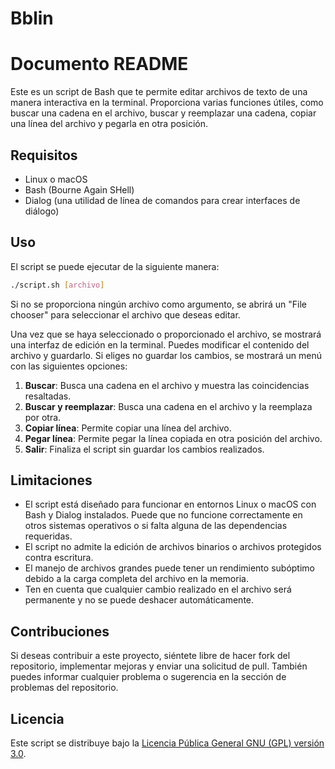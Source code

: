 # Bblin
# Documento README

Este es un script de Bash que te permite editar archivos de texto de una manera interactiva en la terminal. Proporciona varias funciones útiles, como buscar una cadena en el archivo, buscar y reemplazar una cadena, copiar una línea del archivo y pegarla en otra posición.

## Requisitos

- Linux o macOS
- Bash (Bourne Again SHell)
- Dialog (una utilidad de línea de comandos para crear interfaces de diálogo)

## Uso

El script se puede ejecutar de la siguiente manera:

```bash
./script.sh [archivo]
```

Si no se proporciona ningún archivo como argumento, se abrirá un "File chooser" para seleccionar el archivo que deseas editar.

Una vez que se haya seleccionado o proporcionado el archivo, se mostrará una interfaz de edición en la terminal. Puedes modificar el contenido del archivo y guardarlo. Si eliges no guardar los cambios, se mostrará un menú con las siguientes opciones:

1. **Buscar**: Busca una cadena en el archivo y muestra las coincidencias resaltadas.
2. **Buscar y reemplazar**: Busca una cadena en el archivo y la reemplaza por otra.
3. **Copiar línea**: Permite copiar una línea del archivo.
4. **Pegar línea**: Permite pegar la línea copiada en otra posición del archivo.
5. **Salir**: Finaliza el script sin guardar los cambios realizados.

## Limitaciones

- El script está diseñado para funcionar en entornos Linux o macOS con Bash y Dialog instalados. Puede que no funcione correctamente en otros sistemas operativos o si falta alguna de las dependencias requeridas.
- El script no admite la edición de archivos binarios o archivos protegidos contra escritura.
- El manejo de archivos grandes puede tener un rendimiento subóptimo debido a la carga completa del archivo en la memoria.
- Ten en cuenta que cualquier cambio realizado en el archivo será permanente y no se puede deshacer automáticamente.

## Contribuciones

Si deseas contribuir a este proyecto, siéntete libre de hacer fork del repositorio, implementar mejoras y enviar una solicitud de pull. También puedes informar cualquier problema o sugerencia en la sección de problemas del repositorio.

## Licencia

Este script se distribuye bajo la [Licencia Pública General GNU (GPL) versión 3.0](https://www.gnu.org/licenses/gpl-3.0.html).
